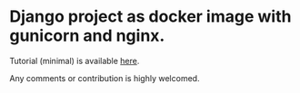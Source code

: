 # Django project as docker image with gunicorn and nginx.
Tutorial (minimal) is available [here](https://news.michalspace.com/post/django-project-shipped-as-docker-image#extended).

Any comments or contribution is highly welcomed. 